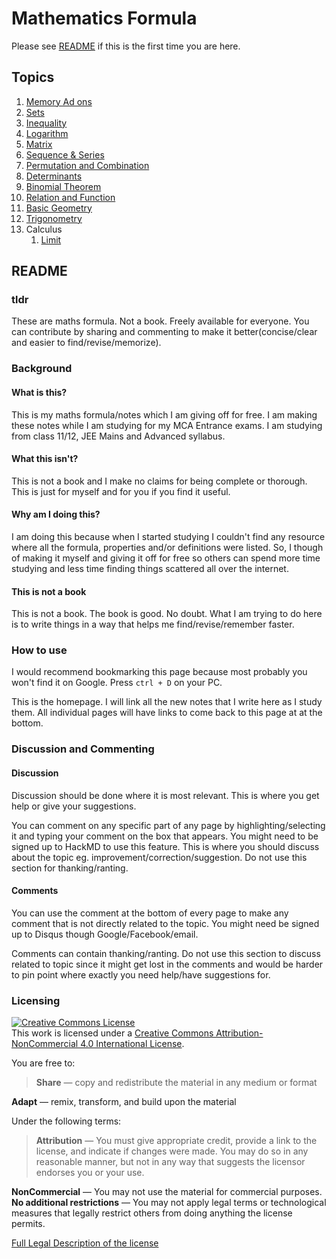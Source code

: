 # Mathematics Formula

Please see [README](./maths_formula#README) if this is the first time you are here.

## Topics

1. [Memory Ad ons](./Memory_adons)
2. [Sets](./sets)
3. [Inequality](./inequality)
4. [Logarithm](./logarithm)
5. [Matrix](./matrix)
6. [Sequence & Series](./sequence_series)
7. [Permutation and Combination](./permutation_combination)
8. [Determinants](./determinant)
9. [Binomial Theorem](./binomial_theorem)
10. [Relation and Function](./relations_functions)
11. [Basic Geometry](./geometry)
12. [Trigonometry](./trigonometry)
13. Calculus
    1. [Limit](./limit)

## README

### tldr

These are maths formula. Not a book. Freely available for everyone. You can contribute by sharing and commenting to make it better(concise/clear and easier to find/revise/memorize).

### Background

#### What is this?

This is my maths formula/notes which I am giving off for free. I am making these notes while I am studying for my MCA Entrance exams. I am studying from class 11/12, JEE Mains and Advanced syllabus.

#### What this isn't?

This is not a book and I make no claims for being complete or thorough. This is just for myself and for you if you find it useful.

#### Why am I doing this?

I am doing this because when I started studying I couldn't find any resource where all the formula, properties and/or definitions were listed. So, I though of making it myself and giving it off for free so others can spend more time studying and less time finding things scattered all over the internet.

#### This is not a book

This is not a book. The book is good. No doubt. What I am trying to do here is to write things in a way that helps me find/revise/remember faster.

### How to use

I would recommend bookmarking this page because most probably you won't find it on Google. Press `ctrl + D` on your PC.

This is the homepage. I will link all the new notes that I write here as I study them. All individual pages will have links to come back to this page at at the bottom.

### Discussion and Commenting

#### Discussion

Discussion should be done where it is most relevant. This is where you get help or give your suggestions.

You can comment on any specific part of any page by highlighting/selecting it and typing your comment on the box that appears. You might need to be signed up to HackMD to use this feature. This is where you should discuss about the topic eg. improvement/correction/suggestion.
Do not use this section for thanking/ranting.

#### Comments

You can use the comment at the bottom of every page to make any comment that is not directly related to the topic. You might need be signed up to Disqus though Google/Facebook/email.

Comments can contain thanking/ranting. Do not use this section to discuss related to topic since it might get lost in the comments and would be harder to pin point where exactly you need help/have suggestions for.

### Licensing

<a rel="license" href="http://creativecommons.org/licenses/by-nc/4.0/"><img alt="Creative Commons License" style="border-width:0" src="https://i.creativecommons.org/l/by-nc/4.0/88x31.png" /></a><br />This work is licensed under a <a rel="license" href="http://creativecommons.org/licenses/by-nc/4.0/">Creative Commons Attribution-NonCommercial 4.0 International License</a>.

You are free to:

> **Share** — copy and redistribute the material in any medium or format

**Adapt** — remix, transform, and build upon the material

Under the following terms:

> **Attribution** — You must give appropriate credit, provide a link to the license, and indicate if changes were made. You may do so in any reasonable manner, but not in any way that suggests the licensor endorses you or your use.

**NonCommercial** — You may not use the material for commercial purposes.
**No additional restrictions** — You may not apply legal terms or technological measures that legally restrict others from doing anything the license permits.

[Full Legal Description of the license](https://creativecommons.org/licenses/by-nc/4.0/legalcode)
